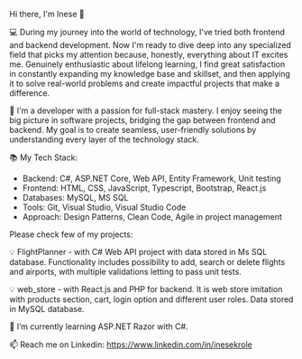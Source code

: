 Hi there, I'm Inese 👋

💻 During my journey into the world of technology, I've tried both frontend and backend development. Now I'm ready to dive deep into any specialized field that picks my attention because, honestly, everything about IT excites me.
Genuinely enthusiastic about lifelong learning, I find great satisfaction in constantly expanding my knowledge base and skillset, and then applying it to solve real-world problems and create impactful projects that make a difference.

🌟 I'm a developer with a passion for full-stack mastery. I enjoy seeing the big picture in software projects, bridging the gap between frontend and backend. My goal is to create seamless, user-friendly solutions by understanding every layer of the technology stack.

📚 My Tech Stack:
- Backend: C#, ASP.NET Core, Web API, Entity Framework, Unit testing
- Frontend: HTML, CSS, JavaScript, Typescript, Bootstrap, React.js
- Databases: MySQL, MS SQL
- Tools: Git, Visual Studio, Visual Studio Code
- Approach: Design Patterns, Clean Code, Agile in project management

Please check few of my projects:

💡    FlightPlanner - with C# Web API project with data stored in Ms SQL database. Functionality includes possibility to 
add, search or delete flights and airports, with multiple validations letting to pass unit tests.

💡   web_store - with React.js and PHP for backend. It is web store imitation with products section, cart,
login option and different user roles. Data stored in MySQL database.

🌱 I’m currently learning ASP.NET Razor with C#.

📫 Reach me on 
Linkedin: https://www.linkedin.com/in/inesekrole



